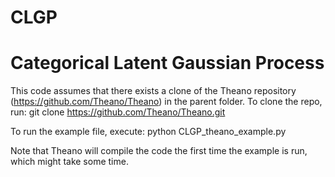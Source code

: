 CLGP
====

Categorical Latent Gaussian Process
====

This code assumes that there exists a clone of the Theano repository (https://github.com/Theano/Theano) in the parent folder. To clone the repo, run:
git clone https://github.com/Theano/Theano.git

To run the example file, execute:
python CLGP_theano_example.py

Note that Theano will compile the code the first time the example is run, which might take some time.

